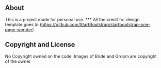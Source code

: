 

## About

This is a project made for personal use. ***
All the credit for design template goes to (https://github.com/StartBootstrap/startbootstrap-one-page-wonder)


## Copyright and License

No Copyright owned on the code. Images of Bride and Groom are copyright of the owner
